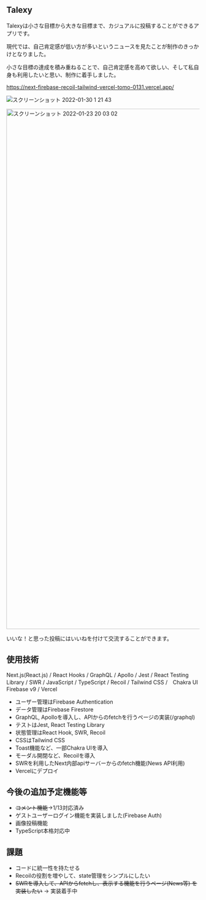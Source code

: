 ## Talexy
Talexyは小さな目標から大きな目標まで、カジュアルに投稿することができるアプリです。

現代では、自己肯定感が低い方が多いというニュースを見たことが制作のきっかけとなりました。

小さな目標の達成を積み重ねることで、自己肯定感を高めて欲しい、そして私自身も利用したいと思い、制作に着手しました。

https://next-firebase-recoil-tailwind-vercel-tomo-0131.vercel.app/

![スクリーンショット 2022-01-30 1 21 43](https://user-images.githubusercontent.com/63157348/151668656-a20fa06f-34e1-4649-9441-9ec53671f323.png)

<img width="1356" alt="スクリーンショット 2022-01-23 20 03 02" src="https://user-images.githubusercontent.com/63157348/150809080-3f9a084a-7bf5-45af-b3a5-688576d68008.png">

いいな！と思った投稿にはいいねを付けて交流することができます。

## 使用技術
Next.js(React.js) / React Hooks / GraphQL / Apollo / Jest / React Testing Library /
SWR / JavaScript / TypeScript / Recoil / Tailwind CSS /　Chakra UI
Firebase v9 / Vercel

- ユーザー管理はFirebase Authentication
- データ管理はFirebase Firestore
- GraphQL, Apolloを導入し、APIからのfetchを行うページの実装(/graphql)
- テストはJest, React Testing Library
- 状態管理はReact Hook, SWR, Recoil
- CSSはTailwind CSS
- Toast機能など、一部Chakra UIを導入
- モーダル開閉など、Recoilを導入
- SWRを利用したNext内部apiサーバーからのfetch機能(News API利用)
- Vercelにデプロイ

## 今後の追加予定機能等
- ~~コメント機能~~→1/13対応済み
- ゲストユーザーログイン機能を実装しました(Firebase Auth)
- 画像投稿機能
- TypeScript本格対応中

## 課題
- コードに統一性を持たせる
- Recoilの役割を増やして、state管理をシンプルにしたい
- ~~SWRを導入して、APIからfetchし、表示する機能を行うページ(News等) を実装したい~~ 
  → 実装着手中

